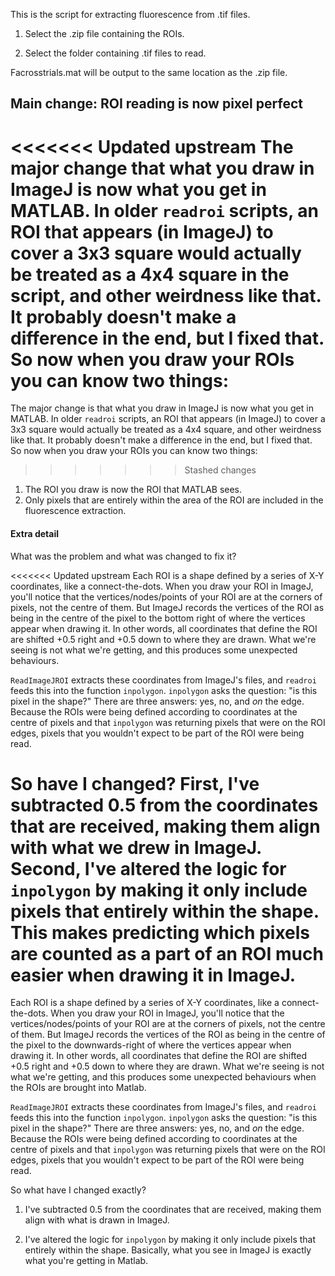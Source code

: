 This is the script for extracting fluorescence from .tif files.

1. Select the .zip file containing the ROIs.

2. Select the folder containing .tif files to read.

Facrosstrials.mat will be output to the same location as the .zip file.

## Main change: ROI reading is now pixel perfect

<<<<<<< Updated upstream
The major change that what you draw in ImageJ is now what you get in MATLAB. In older `readroi` scripts, an ROI that appears (in ImageJ) to cover a 3x3 square would actually be treated as a 4x4 square in the script, and other weirdness like that. It probably doesn't make a difference in the end, but I fixed that. So now when you draw your ROIs you can know two things:
=======
The major change is that what you draw in ImageJ is now what you get in MATLAB. In older `readroi` scripts, an ROI that appears (in ImageJ) to cover a 3x3 square would actually be treated as a 4x4 square, and other weirdness like that. It probably doesn't make a difference in the end, but I fixed that. So now when you draw your ROIs you can know two things:

> > > > > > > Stashed changes

1. The ROI you draw is now the ROI that MATLAB sees.
2. Only pixels that are entirely within the area of the ROI are included in the fluorescence extraction.

#### Extra detail

What was the problem and what was changed to fix it?

<<<<<<< Updated upstream
Each ROI is a shape defined by a series of X-Y coordinates, like a connect-the-dots. When you draw your ROI in ImageJ, you'll notice that the vertices/nodes/points of your ROI are at the corners of pixels, not the centre of them. But ImageJ records the vertices of the ROI as being in the centre of the pixel to the bottom right of where the vertices appear when drawing it. In other words, all coordinates that define the ROI are shifted +0.5 right and +0.5 down to where they are drawn. What we're seeing is not what we're getting, and this produces some unexpected behaviours.

`ReadImageJROI` extracts these coordinates from ImageJ's files, and `readroi` feeds this into the function `inpolygon`. `inpolygon` asks the question: "is this pixel in the shape?" There are three answers: yes, no, and *on* the edge. Because the ROIs were being defined according to coordinates at the centre of pixels and that `inpolygon` was returning pixels that were on the ROI edges, pixels that you wouldn't expect to be part of the ROI were being read.

So have I changed? First, I've subtracted 0.5 from the coordinates that are received, making them align with what we drew in ImageJ. Second, I've altered the logic for `inpolygon` by making it only include pixels that entirely within the shape. This makes predicting which pixels are counted as a part of an ROI much easier when drawing it in ImageJ.
=======

Each ROI is a shape defined by a series of X-Y coordinates, like a connect-the-dots. When you draw your ROI in ImageJ, you'll notice that the vertices/nodes/points of your ROI are at the corners of pixels, not the centre of them. But ImageJ records the vertices of the ROI as being in the centre of the pixel to the downwards-right of where the vertices appear when drawing it. In other words, all coordinates that define the ROI are shifted +0.5 right and +0.5 down to where they are drawn. What we're seeing is not what we're getting, and this produces some unexpected behaviours when the ROIs are brought into Matlab.

`ReadImageJROI` extracts these coordinates from ImageJ's files, and `readroi` feeds this into the function `inpolygon`. `inpolygon` asks the question: "is this pixel in the shape?" There are three answers: yes, no, and *on* the edge. Because the ROIs were being defined according to coordinates at the centre of pixels and that `inpolygon` was returning pixels that were on the ROI edges, pixels that you wouldn't expect to be part of the ROI were being read.

So what have I changed exactly? 

1. I've subtracted 0.5 from the coordinates that are received, making them align with what is drawn in ImageJ.

2. I've altered the logic for `inpolygon` by making it only include pixels that entirely within the shape. Basically, what you see in ImageJ is exactly what you're getting in Matlab.

> > > > > > > 
